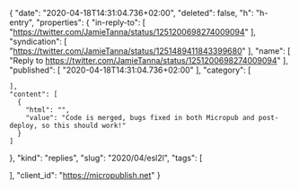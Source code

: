 {
  "date": "2020-04-18T14:31:04.736+02:00",
  "deleted": false,
  "h": "h-entry",
  "properties": {
    "in-reply-to": [
      "https://twitter.com/JamieTanna/status/1251200698274009094"
    ],
    "syndication": [
      "https://twitter.com/JamieTanna/status/1251489411843399680"
    ],
    "name": [
      "Reply to https://twitter.com/JamieTanna/status/1251200698274009094"
    ],
    "published": [
      "2020-04-18T14:31:04.736+02:00"
    ],
    "category": [

    ],
    "content": [
      {
        "html": "",
        "value": "Code is merged, bugs fixed in both Micropub and post-deploy, so this should work!"
      }
    ]
  },
  "kind": "replies",
  "slug": "2020/04/esl2l",
  "tags": [

  ],
  "client_id": "https://micropublish.net"
}

